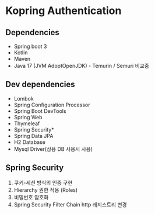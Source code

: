 # Kopring Authentication

## Dependencies
- Spring boot 3
- Kotlin
- Maven
- Java 17 (JVM AdoptOpenJDK) - Temurin / Semuri 비교중

## Dev dependencies
- Lombok
- Spring Configuration Processor
- Spring Boot DevTools
- Spring Web
- Thymeleaf
- Spring Security*
- Spring Data JPA
- H2 Database
- Mysql Driver(상용 DB 사용시 사용)


## Spring Security

1. 쿠키-세션 방식의 인증 구현
2. Hierarchy 권한 적용 (Roles)
3. 비밀번호 암호화
4. Spring Security Filter Chain http 레지스트리 변경


